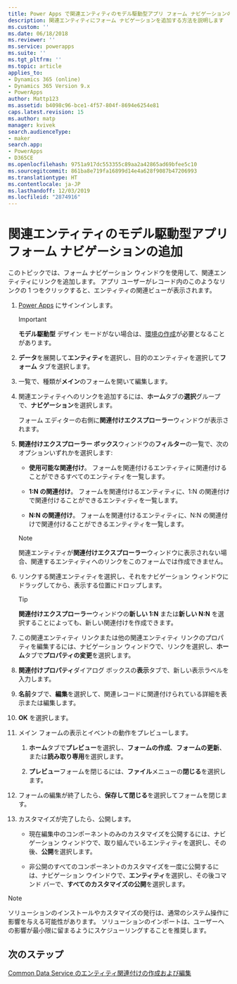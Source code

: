 ```yaml
---
title: Power Apps で関連エンティティのモデル駆動型アプリ フォーム ナビゲーションの追加 | MicrosoftDocs
description: 関連エンティティにフォーム ナビゲーションを追加する方法を説明します
ms.custom: ''
ms.date: 06/18/2018
ms.reviewer: ''
ms.service: powerapps
ms.suite: ''
ms.tgt_pltfrm: ''
ms.topic: article
applies_to:
- Dynamics 365 (online)
- Dynamics 365 Version 9.x
- PowerApps
author: Mattp123
ms.assetid: b4098c96-bce1-4f57-804f-8694e6254e81
caps.latest.revision: 15
ms.author: matp
manager: kvivek
search.audienceType:
- maker
search.app:
- PowerApps
- D365CE
ms.openlocfilehash: 9751a917dc553355c89aa2a42865ad69bfee5c10
ms.sourcegitcommit: 861ba8e719fa16899d14e4a628f9087b47206993
ms.translationtype: HT
ms.contentlocale: ja-JP
ms.lasthandoff: 12/03/2019
ms.locfileid: "2874916"
---
```

# <a name="add-model-driven-app-form-navigation-for-related-entities"></a>関連エンティティのモデル駆動型アプリ フォーム ナビゲーションの追加

このトピックでは、フォーム ナビゲーション ウィンドウを使用して、関連エンティティにリンクを追加します。 アプリ ユーザーがレコード内のこのようなリンクの 1 つをクリックすると、エンティティの関連ビューが表示されます。   
  
1.  [Power Apps](https://make.powerapps.com/?utm_source=padocs&utm_medium=linkinadoc&utm_campaign=referralsfromdoc) にサインインします。  

  
    > [!IMPORTANT]
    > **モデル駆動型** デザイン モードがない場合は、[環境の作成](https://docs.microsoft.com/powerapps/administrator/create-environment)が必要となることがあります。 

2.  **データ**を展開して**エンティティ**を選択し、目的のエンティティを選択して**フォーム** タブを選択します。 
  
3.  一覧で、種類が**メイン**のフォームを開いて編集します。  
  
4.  関連エンティティへのリンクを追加するには、**ホーム**タブの**選択**グループで、**ナビゲーション**を選択します。  
  
     フォーム エディターの右側に**関連付けエクスプローラー**ウィンドウが表示されます。  
  
5.  **関連付けエクスプローラー ボックス**ウィンドウの**フィルター**の一覧で、次のオプションいずれかを選択します:  
  
    - **使用可能な関連付け**。 フォームを関連付けるエンティティに関連付けることができるすべてのエンティティを一覧します。  
  
    - **1:N の関連付け**。 フォームを関連付けるエンティティに、1:N の関連付けで関連付けることができるエンティティを一覧します。  
  
    - **N:N の関連付け**。 フォームを関連付けるエンティティに、N:N の関連付けで関連付けることができるエンティティを一覧します。  
  
    > [!NOTE]
    >  関連エンティティが**関連付けエクスプローラー**ウィンドウに表示されない場合、関連するエンティティへのリンクをこのフォームでは作成できません。  
  
6.  リンクする関連エンティティを選択し、それをナビゲーション ウィンドウにドラッグしてから、表示する位置にドロップします。  
  
    > [!TIP]
    >  **関連付けエクスプローラー**ウィンドウの**新しい 1:N** または**新しい N:N** を選択することによっても、新しい関連付けを作成できます。   
  
7. この関連エンティティ リンクまたは他の関連エンティティ リンクのプロパティを編集するには、ナビゲーション ウィンドウで、リンクを選択し、**ホーム**タブで**プロパティの変更**を選択します。  
  
8. **関連付けプロパティ**ダイアログ ボックスの**表示**タブで、新しい表示ラベルを入力します。  
  
9. **名前**タブで、**編集**を選択して、関連レコードに関連付けられている詳細を表示または編集します。  
  
10. **OK** を選択します。  
  
11. メイン フォームの表示とイベントの動作をプレビューします。  
  
    1.  **ホーム**タブで**プレビュー**を選択し、**フォームの作成**、**フォームの更新**、または**読み取り専用**を選択します。  
  
    2.  **プレビュー**フォームを閉じるには、**ファイル**メニューの**閉じる**を選択します。  
  
12. フォームの編集が終了したら、**保存して閉じる**を選択してフォームを閉じます。  
  
13. カスタマイズが完了したら、公開します。  
  
    -   現在編集中のコンポーネントのみのカスタマイズを公開するには、ナビゲーション ウィンドウで、取り組んでいるエンティティを選択し、その後、**公開**を選択します。  
  
    -   非公開のすべてのコンポーネントのカスタマイズを一度に公開するには、ナビゲーション ウインドウで、**エンティティ**を選択し、その後コマンド バーで、**すべてのカスタマイズの公開**を選択します。  
  
> [!NOTE]
> ソリューションのインストールやカスタマイズの発行は、通常のシステム操作に影響を与える可能性があります。 ソリューションのインポートは、ユーザーへの影響が最小限に留まるようにスケジューリングすることを推奨します。
  
## <a name="next-steps"></a>次のステップ  
 [Common Data Service のエンティティ関連付けの作成および編集](../common-data-service/create-edit-entity-relationships.md)
